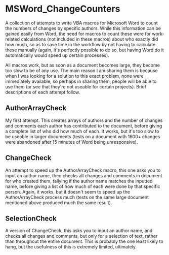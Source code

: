 # MSWord_ChangeCounters
A collection of attempts to write VBA macros for Microsoft Word to count the numbers of changes by specific authors. While this information can be gained easily from Word, the need for macros to count these were for work-related calculations (not included in these macros) about who exactly did how much, so as to save time in the workflow by not having to calculate these manually (again, it's perfectly possible to do so, but having Word do it automatically would speed up certain processes).

All macros work, but as soon as a document becomes large, they become too slow to be of any use. The main reason I am sharing them is because when I was looking for a solution to this exact problem, none were immediately available, so perhaps in sharing them, people will be able to use them (or see that they're not useable for certain projects). Brief descriptions of each attempt follow.

## AuthorArrayCheck
My first attempt. This creates arrays of authors and the number of changes and comments each author has contributed to the document, before giving a complete list of who did how much of each. It works, but it's too slow to be useable in larger documents (tests on a document with 1600+ changes were abandoned after 15 minutes of Word being unresponsive).

## ChangeCheck
An attempt to speed up the AuthorArrayCheck macro, this one asks you to input an author name, then checks all changes and comments in document for who created them, tallying if the author name matches the inputted name, before giving a list of how much of each were done by that specific person. Again, it works, but it doesn't seem to speed up the AuthorArrayCheck process much (tests on the same large document mentioned above produced much the same result).

## SelectionCheck
A version of ChangeCheck, this asks you to input an author name, and checks all changes and comments, but only for a selection of text, rather than throughout the entire document. This is probably the one least likely to hang, but the usefulness of this is extremely limited, ultimately.
